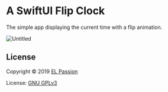 # A SwiftUI Flip Clock

The simple app displaying the current time with a flip animation.

![Untitled](https://user-images.githubusercontent.com/807039/169655698-f016c105-1042-4be2-bcde-ec4f5c9dcfc5.gif)

## License

Copyright © 2019 [EL Passion](https://www.elpassion.com)

License: [GNU GPLv3](LICENSE)
